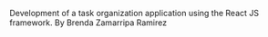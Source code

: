 Development of a task organization application using the React JS framework. By Brenda Zamarripa Ramirez

